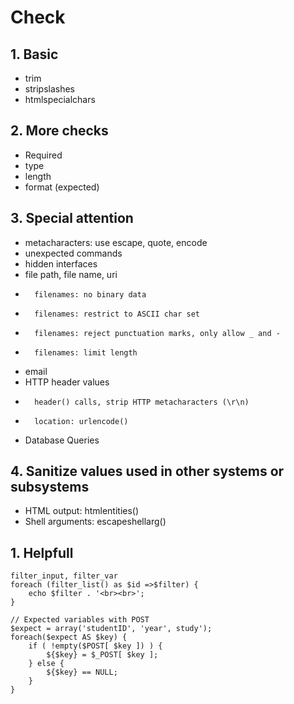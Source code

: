 # Check
## 1. Basic
-  trim
- stripslashes
-  htmlspecialchars

## 2. More checks
- Required
- type
- length
- format (expected)

## 3. Special attention
- metacharacters: use escape, quote, encode
- unexpected commands
- hidden interfaces
- file path, file name, uri
-       filenames: no binary data
-       filenames: restrict to ASCII char set
-       filenames: reject punctuation marks, only allow _ and -
-       filenames: limit length
- email
- HTTP header values
-       header() calls, strip HTTP metacharacters (\r\n)
-       location: urlencode()      
- Database Queries

## 4. Sanitize values used in other systems or subsystems
- HTML output: htmlentities()
- Shell arguments: escapeshellarg()


## 1. Helpfull
    filter_input, filter_var
    foreach (filter_list() as $id =>$filter) {
        echo $filter . '<br><br>';
    }
    
    // Expected variables with POST 
    $expect = array('studentID', 'year', study');
    foreach($expect AS $key) {
        if ( !empty($POST[ $key ]) ) {
            ${$key} = $_POST[ $key ];
        } else {
            ${$key} == NULL;
        }
    }